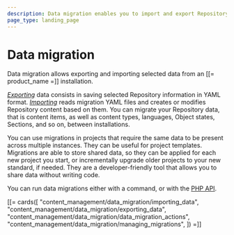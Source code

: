 ```yaml
---
description: Data migration enables you to import and export Repository data by using YAML files.
page_type: landing_page
---
```


# Data migration

Data migration allows exporting and importing selected data from an [[= product_name =]] installation.

[*Exporting*](exporting_data.md) data consists in saving selected Repository information in YAML format.
[*Importing*](importing_data.md) reads migration YAML files and creates or modifies Repository content based on them.
You can migrate your Repository data, that is content items, as well as content types, languages, Object states, Sections, and so on,
between installations.

You can use migrations in projects that require the same data to be present across multiple instances.
They can be useful for project templates. Migrations are able to store shared data, so they can be applied for each new project you start,
or incrementally upgrade older projects to your new standard, if needed.
They are a developer-friendly tool that allows you to share data without writing code.

You can run data migrations either with a command, or with the [PHP API](data_migration_api.md).

[[= cards([
    "content_management/data_migration/importing_data",
    "content_management/data_migration/exporting_data",
    "content_management/data_migration/data_migration_actions",
    "content_management/data_migration/managing_migrations",
]) =]]
